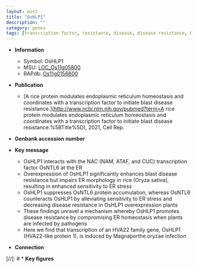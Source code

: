 ```yaml
---
layout: post
title: "OsHLP1"
description: ""
category: genes
tags: [transcription factor, resistance, disease, disease resistance, blast, stress, magnaporthe oryzae, homeostasis, blast disease, ER stress]
---
```


* **Information**  
    + Symbol: OsHLP1  
    + MSU: [LOC_Os11g05800](http://rice.uga.edu/cgi-bin/ORF_infopage.cgi?orf=LOC_Os11g05800)  
    + RAPdb: [Os11g0156600](http://rapdb.dna.affrc.go.jp/viewer/gbrowse_details/irgsp1?name=Os11g0156600)  

* **Publication**  
    + [A rice protein modulates endoplasmic reticulum homeostasis and coordinates with a transcription factor to initiate blast disease resistance.](http://www.ncbi.nlm.nih.gov/pubmed?term=A rice protein modulates endoplasmic reticulum homeostasis and coordinates with a transcription factor to initiate blast disease resistance.%5BTitle%5D), 2021, Cell Rep.

* **Genbank accession number**  

* **Key message**  
    + OsHLP1 interacts with the NAC (NAM, ATAF, and CUC) transcription factor OsNTL6 at the ER
    + Overexpression of OsHLP1 significantly enhances blast disease resistance but impairs ER morphology in rice (Oryza sativa), resulting in enhanced sensitivity to ER stress
    + OsHLP1 suppresses OsNTL6 protein accumulation, whereas OsNTL6 counteracts OsHLP1 by alleviating sensitivity to ER stress and decreasing disease resistance in OsHLP1 overexpression plants
    + These findings unravel a mechanism whereby OsHLP1 promotes disease resistance by compromising ER homeostasis when plants are infected by pathogens
    + Here we find that transcription of an HVA22 family gene, OsHLP1 (HVA22-like protein 1), is induced by Magnaporthe oryzae infection

* **Connection**  

[//]: # * **Key figures**  


